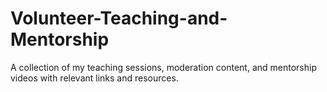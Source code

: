 # Volunteer-Teaching-and-Mentorship
A collection of my teaching sessions, moderation content, and mentorship videos with relevant links and resources.
